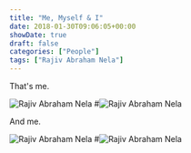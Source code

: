 ```yaml
---
title: "Me, Myself & I"
date: 2018-01-30T09:06:05+00:00
showDate: true
draft: false
categories: ["People"]
tags: ["Rajiv Abraham Nela"]
---
```


That's me.

![Rajiv Abraham Nela](https://res.cloudinary.com/abraham/image/upload/v1526951769/Abraham.jpg)
#![Rajiv Abraham Nela](/images/Abraham.jpg)

And me.

![Rajiv Abraham Nela](https://res.cloudinary.com/abraham/image/upload/v1528459912/IMG_0583.jpg)
#![Rajiv Abraham Nela](/images/IMG_0583.JPG)